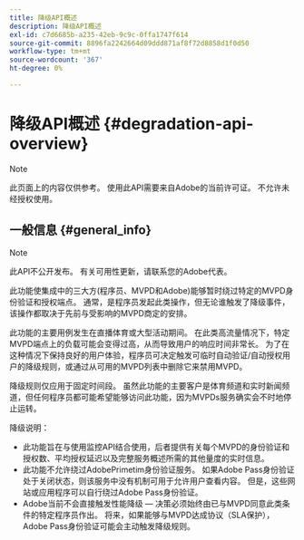 ```yaml
---
title: 降级API概述
description: 降级API概述
exl-id: c7d6685b-a235-42eb-9c9c-0ffa1747f614
source-git-commit: 8896fa2242664d09ddd871af8f72d8858d1f0d50
workflow-type: tm+mt
source-wordcount: '367'
ht-degree: 0%

---
```


# 降级API概述 {#degradation-api-overview}

>[!NOTE]
>
>此页面上的内容仅供参考。 使用此API需要来自Adobe的当前许可证。 不允许未经授权使用。

## 一般信息 {#general_info}

>[!NOTE]
>
>此API不公开发布。 有关可用性更新，请联系您的Adobe代表。

此功能使集成中的三大方(程序员、MVPD和Adobe)能够暂时绕过特定的MVPD身份验证和授权端点。 通常，是程序员发起此类操作，但无论谁触发了降级事件，该操作都取决于先前与受影响的MVPD商定的安排。

此功能的主要用例发生在直播体育或大型活动期间。 在此类高流量情况下，特定MVPD端点上的负载可能会变得过高，从而导致用户的响应时间非常长。 为了在这种情况下保持良好的用户体验，程序员可决定触发可临时自动验证/自动授权用户的降级规则，或通过从可用的MVPD列表中删除它来禁用MVPD。

降级规则仅应用于固定时间段。 虽然此功能的主要客户是体育频道和实时新闻频道，但任何程序员都可能希望能够访问此功能，因为MVPDs服务确实会不时地停止运转。

降级说明：

* 此功能旨在与使用监控API结合使用，后者提供有关每个MVPD的身份验证和授权数、平均授权延迟以及完整服务概述所需的其他量度的实时信息。
* 此功能不允许绕过AdobePrimetim身份验证服务。 如果Adobe Pass身份验证处于关闭状态，则该服务中没有机制可用于允许用户查看内容。 但是，这些网站或应用程序可以自行绕过Adobe Pass身份验证。
* Adobe当前不会直接触发性能降级 — 决策必须始终由已与MVPD同意此类条件的特定程序员作出。 将来，如果能够与MVPD达成协议（SLA保护），Adobe Pass身份验证可能会主动触发降级规则。

<!--
## Related Information {#related}

- [ESM API](/help/authentication/entitlement-service-monitoring-api.md)
- [Server-side Metrics](/help/authentication/understanding-serverside-metrics.md)
-->

